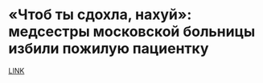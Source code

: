 # «Чтоб ты сдохла, нахуй»: медсестры московской больницы избили пожилую пациентку



[LINK](https://varlamov.ru/4248343.html)